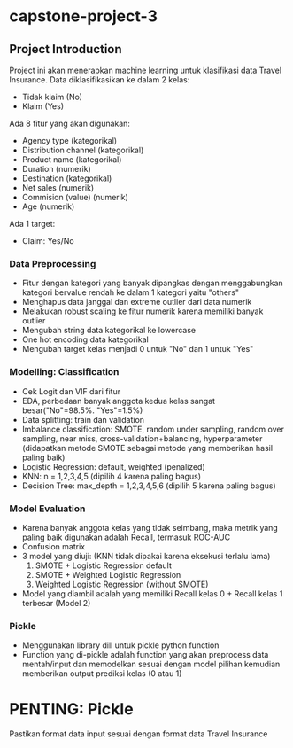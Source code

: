 # capstone-project-3
## Project Introduction
Project ini akan menerapkan machine learning untuk klasifikasi data Travel Insurance. Data diklasifikasikan ke dalam 2 kelas:
* Tidak klaim (No)
* Klaim (Yes)

Ada 8 fitur yang akan digunakan:
* Agency type (kategorikal)
* Distribution channel (kategorikal)
* Product name (kategorikal)
* Duration (numerik)
* Destination (kategorikal)
* Net sales (numerik)
* Commision (value) (numerik)
* Age (numerik)

Ada 1 target:
* Claim: Yes/No

### Data Preprocessing
* Fitur dengan kategori yang banyak dipangkas dengan menggabungkan kategori bervalue rendah ke dalam 1 kategori yaitu "others"
* Menghapus data janggal dan extreme outlier dari data numerik
* Melakukan robust scaling ke fitur numerik karena memiliki banyak outlier
* Mengubah string data kategorikal ke lowercase
* One hot encoding data kategorikal
* Mengubah target kelas menjadi 0 untuk "No" dan 1 untuk "Yes"

### Modelling: Classification
* Cek Logit dan VIF dari fitur
* EDA, perbedaan banyak anggota kedua kelas sangat besar("No"=98.5%. "Yes"=1.5%)
* Data splitting: train dan validation
* Imbalance classification: SMOTE, random under sampling, random over sampling, near miss, cross-validation+balancing, hyperparameter (didapatkan metode SMOTE sebagai metode yang memberikan hasil paling baik)
* Logistic Regression: default, weighted (penalized)
* KNN: n = 1,2,3,4,5 (dipilih 4 karena paling bagus)
* Decision Tree: max_depth = 1,2,3,4,5,6 (dipilih 5 karena paling bagus)

### Model Evaluation
* Karena banyak anggota kelas yang tidak seimbang, maka metrik yang paling baik digunakan adalah Recall, termasuk ROC-AUC
* Confusion matrix
* 3 model yang diuji: (KNN tidak dipakai karena eksekusi terlalu lama)
  1. SMOTE + Logistic Regression default
  2. SMOTE + Weighted Logistic Regression
  3. Weighted Logistic Regression (without SMOTE)
* Model yang diambil adalah yang memiliki Recall kelas 0 + Recall kelas 1 terbesar (Model 2)

### Pickle
* Menggunakan library dill untuk pickle python function
* Function yang di-pickle adalah function yang akan preprocess data mentah/input dan memodelkan sesuai dengan model pilihan kemudian memberikan output prediksi kelas (0 atau 1)

# PENTING: Pickle
Pastikan format data input sesuai dengan format data Travel Insurance
